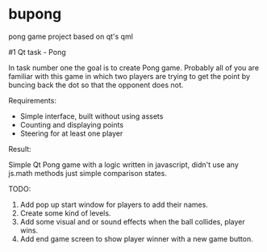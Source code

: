 # bupong
pong game project based on qt's qml

#1 Qt task - Pong

In task number one the goal is to create Pong game. Probably all of you are familiar with this game in which two players are trying to get the point by buncing back the dot so that the opponent does not.

Requirements:
- Simple interface, built without using assets
- Counting and displaying points
- Steering for at least one player

Result:




Simple Qt Pong game with a logic written in javascript, didn't use any js.math methods just simple comparison states.



TODO:

1) Add pop up start window for players to add their names.
2) Create some kind of levels.
3) Add some visual and or sound effects when the ball collides, player wins.
4) Add end game screen to show player winner with a new game button.
